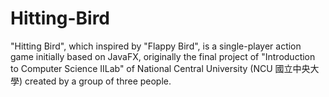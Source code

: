 # Hitting-Bird
"Hitting Bird", which inspired by "Flappy Bird", is a single-player action game initially based on JavaFX, originally the final project of "Introduction to Computer Science ⅡLab" of National Central University (NCU 國立中央大學) created by a group of three people.
